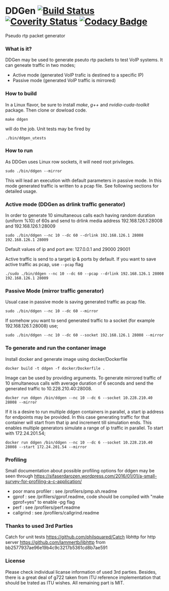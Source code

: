 # DDGen [![Build Status](https://travis-ci.org/sifaserdarozen/DDGen.png)](https://travis-ci.org/sifaserdarozen/DDGen) [![Coverity Status](https://img.shields.io/coverity/scan/8972.svg)](https://scan.coverity.com/projects/sifaserdarozen-ddgen) [![Codacy Badge](https://api.codacy.com/project/badge/Grade/ce80d5adf8dd406eaa83e7ba32eb2cc7)](https://www.codacy.com/app/sifa-serdar-ozen/DDGen?utm_source=github.com&amp;utm_medium=referral&amp;utm_content=sifaserdarozen/DDGen&amp;utm_campaign=Badge_Grade)
Pseudo rtp packet generator

### What is it?
DDGen may be used to generate pseuto rtp packets to test VoIP systems. It can geneate traffic in two modes;
* Active mode (generated VoIP trafic is destined to a specific IP)
* Passive mode (generated VoIP traffic is mirrored)

### How to build
In a Linux flavor, be sure to install *make*, *g++* and *nvidia-cuda-toolkit* package. Then clone or dowload code.
```
make ddgen
```
will do the job. Unit tests may be fired by
```
./bin/ddgen_utests
```

### How to run
As DDGen uses Linux row sockets, it will need root privileges.
```
sudo ./bin/ddgen --mirror
```
This will lead an execution with default parameters in passive mode. In this mode generated traffic is written to a pcap file. See following sections for detailed usage.

### Active mode (DDGen as drlink traffic generator)
In order to generate 10 simultaneous calls each having random duration (uniform %10) of 60s and send to drlink media address 192.168.126.1:28008 and 192.168.126.1:28009
```
sudo ./bin/ddgen --nc 10 --dc 60 --drlink 192.168.126.1 28008 192.168.126.1 28009
```
Default values of ip and port are: 127.0.0.1 and 29000 29001

Active traffic is send to a target ip & ports by default. If you want to save active traffic as pcap, use `--pcap` flag

```
./sudo ./bin/ddgen --nc 10 --dc 60 --pcap --drlink 192.168.126.1 28008 192.168.126.1 28009
```

### Passive Mode (mirror traffic generator)
Usual case in passive mode is saving generated traffic as pcap file.
```
sudo ./bin/ddgen --nc 10 --dc 60 --mirror
```

If somehow you want to send generated traffic to a socket (for example 192.168.126.1:28008) use;
```
sudo ./bin/ddgen --nc 10 --dc 60 --socket 192.168.126.1 28008 --mirror
```

### To generate and run the contaner image
Install docker and generate image using docker/Dockerfile
```
docker build -t ddgen -f docker/Dockerfile .
```

Image can be used by providing arguments. To generate mirrored traffic of 10 simultaneous calls with average duration of 6 seconds and send the generated traffic to 10.228.210.40:28008.
```
docker run ddgen /bin/ddgen --nc 10 --dc 6 --socket 10.228.210.40 28008 --mirror
```

If it is a desire to run multiple ddgen containers in parallel, a start ip address for endpoints may be provided.
In this case generating traffic for that container will start from that ip and increment till simulation ends.
This enables multiple generators simulate a range of ip traffic in parallel. To start with 172.24.201.54; 
```
docker run ddgen /bin/ddgen --nc 10 --dc 6 --socket 10.228.210.40 28008 --start 172.24.201.54 --mirror
```
 

### Profiling
Small documentation about possible profiling options for ddgen may be seen through https://sifaserdarozen.wordpress.com/2016/01/01/a-small-survey-for-profiling-a-c-application/
* poor mans profiler : see /profilers/pmp.sh.readme
* gprof              : see /prifilers/gprof.readme, code should be compiled with "make gprof=yes" to enable -pg flag
* perf               : see /profilers/perf.readme
* callgrind          : see /profilers/callgrind.readme

### Thanks to used 3rd Parties
Catch for unit tests https://github.com/philsquared/Catch
libhttp for http server https://github.com/lammertb/libhttp from bb2577937ae96e19b4c9c3217b5361cd8b7ae591

### License
Please check individual licanse information of used 3rd parties. Besides, there is a great deal of g722 taken from ITU reference implementation that should be trated as ITU wishes.
All remaining part is MIT.

